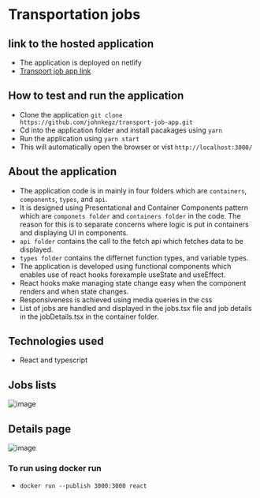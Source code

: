 # Transportation jobs

## link to the hosted application
- The application is deployed on netlify
- [Transport job app link](https://wizardly-shannon-41990f.netlify.app)

## How to test and run the application

- Clone the application `git clone https://github.com/johnkegz/transport-job-app.git`
- Cd into the application folder and install pacakages using `yarn`
- Run the application using `yarn start`
- This will automatically open the browser or vist `http://localhost:3000/`

## About the application
- The application code is in mainly in four folders which are `containers`, `components`, `types`, and `api`.
- It is designed using Presentational and Container Components pattern which are `componets folder` and `containers folder` in the code. The reason for this is to separate concerns where logic is put in containers and displaying UI in components.
- `api folder` contains the call to the fetch api which fetches data to be displayed.
- `types folder` contains the differnet function types, and variable types.
- The application is developed using functional components which enables use of react hooks forexample useState and useEffect.
- React hooks make managing state change easy when the component renders and when state changes.
- Responsiveness is achieved using media queries in the css
- List of jobs are handled and displayed in the jobs.tsx file and job details in the jobDetails.tsx in the container folder.


## Technologies used
- React and typescript
## Jobs lists
![image](https://user-images.githubusercontent.com/29975767/130888405-69296142-66c8-4392-8c5d-b277e3502177.png)
## Details page
![image](https://user-images.githubusercontent.com/29975767/130888473-0cf4235d-57cd-4e50-9ced-ec140be703e1.png)

### To run using docker run 
- `docker run --publish 3000:3000 react`
